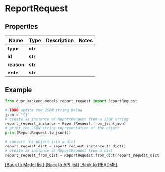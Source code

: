 # ReportRequest


## Properties

Name | Type | Description | Notes
------------ | ------------- | ------------- | -------------
**type** | **str** |  | 
**id** | **str** |  | 
**reason** | **str** |  | 
**note** | **str** |  | 

## Example

```python
from dupr_backend.models.report_request import ReportRequest

# TODO update the JSON string below
json = "{}"
# create an instance of ReportRequest from a JSON string
report_request_instance = ReportRequest.from_json(json)
# print the JSON string representation of the object
print(ReportRequest.to_json())

# convert the object into a dict
report_request_dict = report_request_instance.to_dict()
# create an instance of ReportRequest from a dict
report_request_from_dict = ReportRequest.from_dict(report_request_dict)
```
[[Back to Model list]](../README.md#documentation-for-models) [[Back to API list]](../README.md#documentation-for-api-endpoints) [[Back to README]](../README.md)


